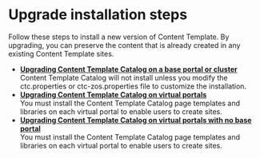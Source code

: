 # Upgrade installation steps

Follow these steps to install a new version of Content Template. By upgrading, you can preserve the content that is already created in any existing Content Template sites.

-   **[Upgrading Content Template Catalog on a base portal or cluster](../ctc/ctc-install-upgrade-base.md)**  
Content Template Catalog will not install unless you modify the ctc.properties or ctc-zos.properties file to customize the installation.
-   **[Upgrading Content Template Catalog on virtual portals](../ctc/ctc-install-upgrade-virtual.md)**  
You must install the Content Template Catalog page templates and libraries on each virtual portal to enable users to create sites.
-   **[Upgrading Content Template Catalog on virtual portals with no base portal](../ctc/ctc-install-upgrade-virtual-nobase.md)**  
You must install the Content Template Catalog page templates and libraries on each virtual portal to enable users to create sites.


